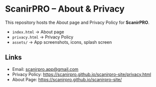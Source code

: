 # ScanirPRO – About & Privacy

This repository hosts the About page and Privacy Policy for **ScanirPRO**.

- `index.html` → About page  
- `privacy.html` → Privacy Policy  
- `assets/` → App screenshots, icons, splash screen  

## Links
- Email: scanirpro.app@gmail.com
- Privacy Policy: https://scanirpro.github.io/scanirpro-site/privacy.html
- About Page: https://scanirpro.github.io/scanirpro-site/